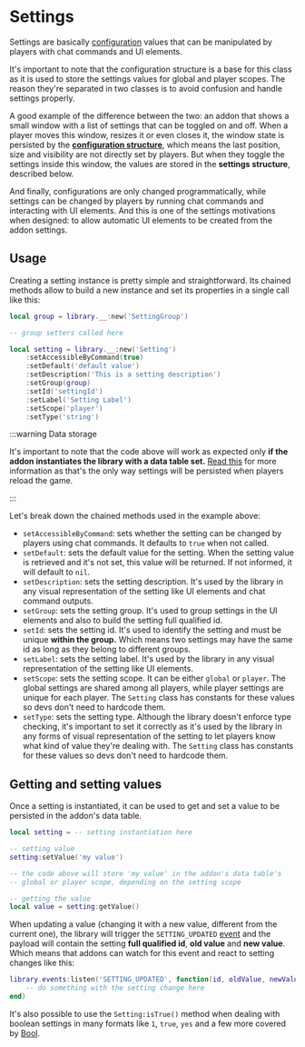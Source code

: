 # Settings

Settings are basically [configuration](configuration) values that can be manipulated
by players with chat commands and UI elements.

It's important to note that the configuration structure is a base for this class as 
it is used to store the settings values for global and player scopes. The reason 
they're separated in two classes is to avoid confusion and handle settings properly.

A good example of the difference between the two: an addon that shows a small window
with a list of settings that can be toggled on and off. When a player moves this 
window, resizes it or even closes it, the window state is persisted by the 
**[configuration structure](configuration)**, which means the last position, size and
visibility are not directly set by players. But when they toggle the settings inside 
this window, the values are stored in the **settings structure**, described below.

And finally, configurations are only changed programmatically, while settings can be
changed by players by running chat commands and interacting with UI elements. And 
this is one of the settings motivations when designed: to allow automatic UI elements
to be created from the addon settings.

## Usage

Creating a setting instance is pretty simple and straightforward. Its chained 
methods allow to build a new instance and set its properties in a single call like
this:

```lua
local group = library.__:new('SettingGroup')

-- group setters called here

local setting = library.__:new('Setting')
    :setAccessibleByCommand(true)
    :setDefault('default value')
    :setDescription('This is a setting description')
    :setGroup(group)
    :setId('settingId')
    :setLabel('Setting Label')
    :setScope('player')
    :setType('string')
```

:::warning Data storage

It's important to note that the code above will work as expected only **if the addon
instantiates the library with a data table set.**
[Read this](../core/addon-properties.md#data) for more information as that's the only
way settings will be persisted when players reload the game.

:::

Let's break down the chained methods used in the example above:

* `setAccessibleByCommand`: sets whether the setting can be changed by players using
  chat commands. It defaults to `true` when not called.
* `setDefault`: sets the default value for the setting. When the setting value is
  retrieved and it's not set, this value will be returned. If not informed, it will
  default to `nil`.
* `setDescription`: sets the setting description. It's used by the library in any 
  visual representation of the setting like UI elements and chat command outputs.
* `setGroup`: sets the setting group. It's used to group settings in the UI elements
  and also to build the setting full qualified id.
* `setId`: sets the setting id. It's used to identify the setting and must be unique
  **within the group.** Which means two settings may have the same id as long as they
  belong to different groups.
* `setLabel`: sets the setting label. It's used by the library in any visual 
  representation of the setting like UI elements.
* `setScope`: sets the setting scope. It can be either `global` or `player`. The 
  global settings are shared among all players, while player settings are unique for
  each player. The `Setting` class has constants for these values so devs don't need
  to hardcode them.
* `setType`: sets the setting type. Although the library doesn't enforce type 
  checking, it's important to set it correctly as it's used by the library in any 
  forms of visual representation of the setting to let players know what kind of
  value they're dealing with. The `Setting` class has constants for these values so 
  devs don't need to hardcode them.

## Getting and setting values

Once a setting is instantiated, it can be used to get and set a value to be persisted
in the addon's data table.

```lua
local setting = -- setting instantiation here

-- setting value
setting:setValue('my value')

-- the code above will store 'my value' in the addon's data table's
-- global or player scope, depending on the setting scope

-- getting the value
local value = setting:getValue()
```

When updating a value (changing it with a new value, different from the current one),
the library will trigger the `SETTING_UPDATED`
[event](../facades/events.md#setting_updated) and the payload will contain the 
setting **full qualified id**, **old value** and **new value**. Which means that 
addons can watch for this event and react to setting changes like this:

```lua
library.events:listen('SETTING_UPDATED', function(id, oldValue, newValue)
    -- do something with the setting change here
end)
```

It's also possible to use the `Setting:isTrue()` method when dealing with boolean
settings in many formats like `1`, `true`, `yes` and a few more covered by
[Bool](../support/bool).